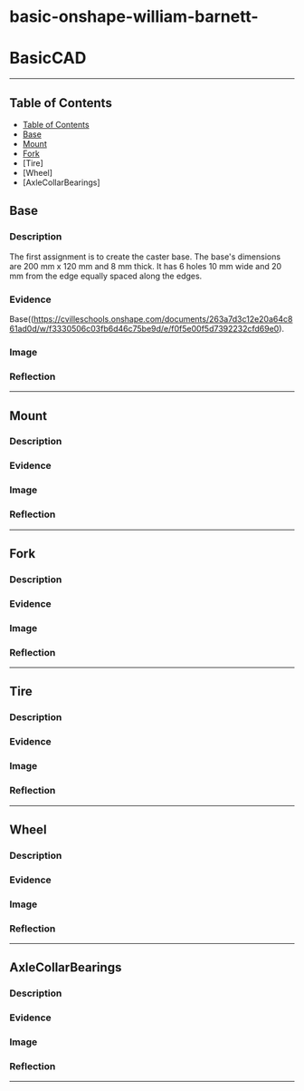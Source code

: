 # basic-onshape-william-barnett-

# BasicCAD



---
## Table of Contents
* [Table of Contents](#Table-of-Contents)
* [Base](https://cvilleschools.onshape.com/documents/263a7d3c12e20a64c861ad0d/w/f3330506c03fb6d46c75be9d/e/f0f5e00f5d7392232cfd69e0)
* [Mount](https://cvilleschools.onshape.com/documents/bcf4a404af6368a68cf8deba/w/217b14b137f1e1a5e872db32/e/23482756e66f850f2c0f214a)
* [Fork](https://cvilleschools.onshape.com/documents/3a11d4125bb91d659e3310a6/w/3d87b4d2ceef566d4b93f03f/e/ebcede7005cc2743907eabfd)
* [Tire]
* [Wheel]
* [AxleCollarBearings]

## Base

### Description
The first assignment is to create the caster base.  The base's dimensions are 200 mm x 120 mm and 8 mm thick.  It has 6 holes 10 mm wide and 20 mm from the edge equally spaced along the edges.

### Evidence
Base((https://cvilleschools.onshape.com/documents/263a7d3c12e20a64c861ad0d/w/f3330506c03fb6d46c75be9d/e/f0f5e00f5d7392232cfd69e0).

### Image

### Reflection

---


## Mount

### Description

### Evidence

### Image

### Reflection

---


## Fork

### Description

### Evidence

### Image

### Reflection

---


## Tire

### Description

### Evidence

### Image

### Reflection

---


## Wheel

### Description

### Evidence

### Image

### Reflection

---


## AxleCollarBearings

### Description

### Evidence

### Image

### Reflection

---
